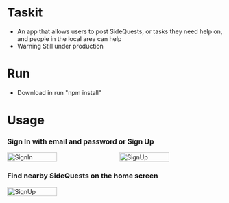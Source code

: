 # Taskit
- An app that allows users to post SideQuests, or tasks they need help on, and people in the local area can help
- Warning Still under production

# Run
- Download in run "npm install"

# Usage
### Sign In with email and password or Sign Up

<div class="image-container" style="display: flex; justify-content: space-between;">
  <img src="https://github.com/xXViridianXx/SideQuest/blob/main/images/SignIn.png" alt="SignIn" style="width: 48%; height: 20%;">
  <img src="https://github.com/xXViridianXx/SideQuest/blob/main/images/SignUp.png" alt="SignUp" style="width: 48%; height: 20%">
</div>

### Find nearby SideQuests on the home screen
<div class="image-container" style="display: flex; justify-content: space-between;">
  <img src="https://github.com/xXViridianXx/SideQuest/blob/main/images/SignUp.png" alt="SignUp" style="width: 48%; height: 20%">
</div>

